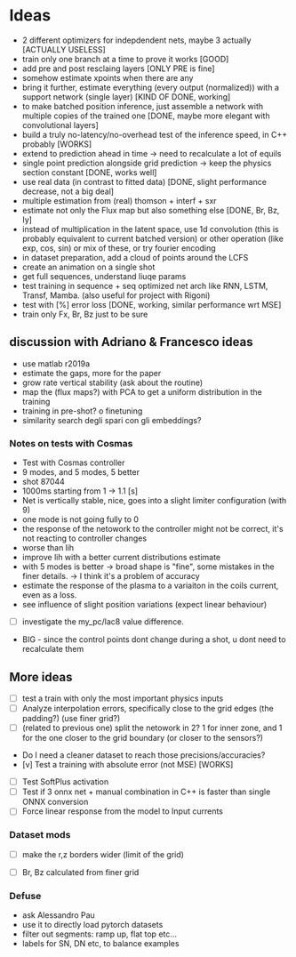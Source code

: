 # Ideas

- 2 different optimizers for indepdendent nets, maybe 3 actually [ACTUALLY USELESS]
- train only one branch at a time to prove it works [GOOD]
- add pre and post resclaing layers [ONLY PRE is fine]
- somehow estimate xpoints when there are any 
- bring it further, estimate everything (every output (normalized)) with a support network
  (single layer) [KIND OF DONE, working]
- to make batched position inference, just assemble a network with multiple copies of the trained
  one [DONE, maybe more elegant with convolutional layers]
- build a truly no-latency/no-overhead test of the inference speed, in C++ probably [WORKS]
- extend to prediction ahead in time -> need to recalculate a lot of equils
- single point prediction alongside grid prediction -> keep the physics section constant [DONE,
  works well]
- use real data (in contrast to fitted data) [DONE, slight performance decrease, not a big deal]
- multiple estimation from (real) thomson + interf + sxr 
- estimate not only the Flux map but also something else [DONE, Br, Bz, Iy]
- instead of multiplication in the latent space, use 1d convolution (this is probably equivalent to
  current batched version) or other operation (like exp, cos, sin) or mix of these, or try fourier
  encoding
- in dataset preparation, add a cloud of points around the LCFS
- create an animation on a single shot
- get full sequences, understand liuqe params
- test training in sequence + seq optimized net arch like RNN, LSTM, Transf, Mamba. (also useful for
  project with Rigoni)
- test with [%] error loss [DONE, working, similar performance wrt MSE]
- train only Fx, Br, Bz just to be sure


## discussion with Adriano & Francesco ideas 
- use matlab r2019a
- estimate the gaps, more for the paper
- grow rate vertical stability (ask about the routine)
- map the (flux maps?) with PCA to get a uniform distribution in the training
- training in pre-shot? o finetuning
- similarity search degli spari con gli embeddings?
  
### Notes on tests with Cosmas
- Test with Cosmas controller
- 9 modes, and 5 modes, 5 better
- shot 87044
- 1000ms starting from 1 -> 1.1 [s]
- Net is vertically stable, nice, goes into a slight limiter configuration (with 9)
- one mode is not going fully to 0
- the response of the netowork to the controller might not be correct, it's not reacting to
  controller changes
- worse than lih
- improve lih with a better current distributions estimate
- with 5 modes is better -> broad shape is "fine", some mistakes in the finer details. -> I think
  it's a problem of accuracy
- estimate the response of the plasma to a variaiton in the coils current, even as a loss.
- see influence of slight position variations (expect linear behaviour) 
- [ ] investigate the my_pc/lac8 value difference. 
- BIG - since the control points dont change during a shot, u dont need to recalculate them

## More ideas
- [ ] test a train with only the most important physics inputs
- [ ] Analyze interpolation errors, specifically close to the grid edges (the padding?) (use finer grid?)
- [ ] (related to previous one) split the netowork in 2? 1 for inner zone, and 1 for the one closer to the grid boundary (or closer to the sensors?)
- Do I need a cleaner dataset to reach those precisions/accuracies?
- [v] Test a training with absolute error (not MSE) [WORKS]
- [ ] Test SoftPlus activation
- [ ] Test if 3 onnx net + manual combination in C++ is faster than single ONNX conversion
- [ ] Force linear response from the model to Input currents

### Dataset mods
- [ ] make the r,z borders wider (limit of the grid)
- [ ] Br, Bz calculated from finer grid


### Defuse 
- ask Alessandro Pau
- use it to directly load pytorch datasets
- filter out segments: ramp up, flat top etc...
- labels for SN, DN etc, to balance examples
